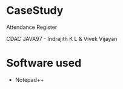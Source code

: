 CaseStudy
=========

Attendance Register

CDAC JAVA97 - Indrajith K L & Vivek Vijayan 

Software used 
=============
* Notepad++
